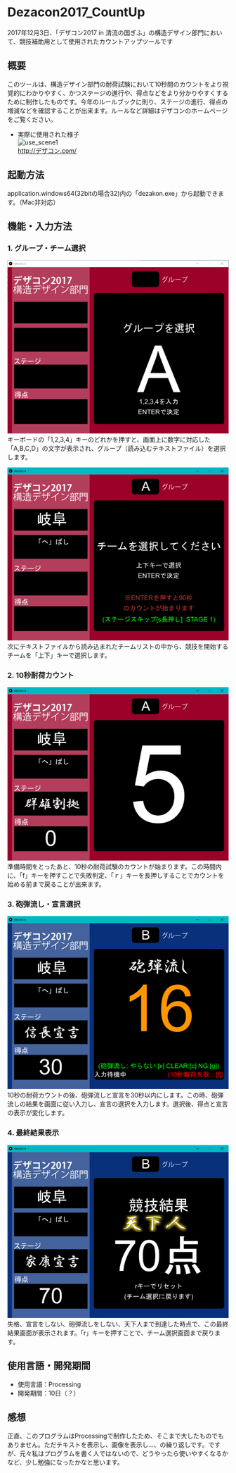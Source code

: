 # Dezacon2017_CountUp
2017年12月3日、「デザコン2017 in 清流の国ぎふ」の構造デザイン部門において、競技補助用として使用されたカウントアップツールです  

## 概要
このツールは、構造デザイン部門の耐荷試験において10秒間のカウントをより視覚的にわかりやすく、かつステージの進行や、得点などをより分かりやすくするために制作したものです。今年のルールブックに則り、ステージの進行、得点の増減などを確認することが出来ます。ルールなど詳細はデザコンのホームページをご覧ください。
- 実際に使用された様子  
![use_scene1](./screenshot/DSC_0913.JPG)  
http://デザコン.com/  
  
## 起動方法
application.windows64(32bitの場合32)内の「dezakon.exe」から起動できます。（Mac非対応）

## 機能・入力方法
### 1. グループ・チーム選択
![Screenshot_1](./screenshot/1.PNG)  
キーボードの「1,2,3,4」キーのどれかを押すと、画面上に数字に対応した「A,B,C,D」の文字が表示され、グループ（読み込むテキストファイル）を選択します。    
  
![Screenshot_2](./screenshot/2.PNG)  
次にテキストファイルから読み込まれたチームリストの中から、競技を開始するチームを「上下」キーで選択します。  
  
### 2. 10秒耐荷カウント
![Screenshot_3](./screenshot/3.PNG)  
準備時間をとったあと、10秒の耐荷試験のカウントが始まります。この時間内に、「f」キーを押すことで失敗判定、「ｒ」キーを長押しすることでカウントを始める前まで戻ることが出来ます。  

### 3. 砲弾流し・宣言選択
![Screenshot_4](./screenshot/4.PNG)  
10秒の耐荷カウントの後、砲弾流しと宣言を30秒以内にします。この時、砲弾流しの結果を画面に従い入力し、宣言の選択を入力します。選択後、得点と宣言の表示が変化します。  

### 4. 最終結果表示
![Screenshot_5](./screenshot/5.PNG)  
失格、宣言をしない、砲弾流しをしない、天下人まで到達した時点で、この最終結果画面が表示されます。「r」キーを押すことで、チーム選択画面まで戻ります。  

## 使用言語・開発期間
- 使用言語：Processing  
- 開発期間：10日（？）

## 感想
正直、このプログラムはProcessingで制作したため、そこまで大したものでもありません。ただテキストを表示し、画像を表示し...、の繰り返しです。ですが、元々私はプログラムを書く人ではないので、どうやったら使いやすくなるかなど、少し勉強になったかなと思います。  

